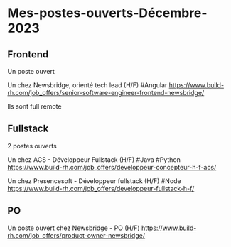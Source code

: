 # Mes-postes-ouverts-Décembre-2023

## Frontend 

Un poste ouvert 

Un chez Newsbridge, orienté tech lead (H/F) #Angular 
https://www.build-rh.com/job_offers/senior-software-engineer-frontend-newsbridge/

Ils sont full remote 

## Fullstack 

2 postes ouverts 

Un chez ACS - Développeur Fullstack (H/F) #Java #Python 
https://www.build-rh.com/job_offers/developpeur-concepteur-h-f-acs/

Un chez Presencesoft - Développeur fullstack (H/F) #Node 
https://www.build-rh.com/job_offers/developpeur-fullstack-h-f/

## PO 

Un poste ouvert chez Newsbridge - PO (H/F)
https://www.build-rh.com/job_offers/product-owner-newsbridge/




